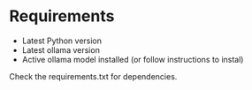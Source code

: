 # Requirements
- Latest Python version
- Latest ollama version
- Active ollama model installed (or follow instructions to instal)

Check the requirements.txt for dependencies. 